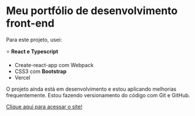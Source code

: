 # Meu portfólio de desenvolvimento front-end

Para este projeto, usei: <br>

:star: <b>React e Typescript</b>
- Create-react-app com Webpack
- CSS3 com <b>Bootstrap</b>
- Vercel

O projeto ainda está em desenvolvimento e estou aplicando melhorias frequentemente.
Estou fazendo versionamento do código com Git e GitHub.

[Clique aqui para acessar o site!](https://www.pbombonato.com/)
